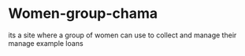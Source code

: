 # Women-group-chama
its a site where a group of women can use to collect and manage their manage example loans
